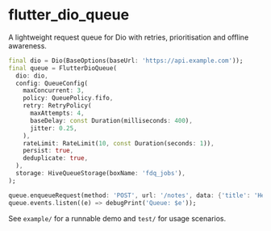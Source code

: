 # flutter_dio_queue

A lightweight request queue for Dio with retries, prioritisation and offline awareness.

```dart
final dio = Dio(BaseOptions(baseUrl: 'https://api.example.com'));
final queue = FlutterDioQueue(
  dio: dio,
  config: QueueConfig(
    maxConcurrent: 3,
    policy: QueuePolicy.fifo,
    retry: RetryPolicy(
      maxAttempts: 4,
      baseDelay: const Duration(milliseconds: 400),
      jitter: 0.25,
    ),
    rateLimit: RateLimit(10, const Duration(seconds: 1)),
    persist: true,
    deduplicate: true,
  ),
  storage: HiveQueueStorage(boxName: 'fdq_jobs'),
);

queue.enqueueRequest(method: 'POST', url: '/notes', data: {'title': 'Hello'});
queue.events.listen((e) => debugPrint('Queue: $e'));
```

See `example/` for a runnable demo and `test/` for usage scenarios.
